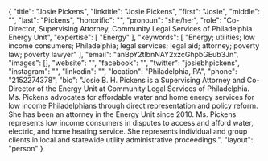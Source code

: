 {
  "title": "Josie Pickens",
  "linktitle": "Josie Pickens",
  "first": "Josie",
  "middle": "",
  "last": "Pickens",
  "honorific": "",
  "pronoun": "she/her",
  "role": "Co-Director, Supervising Attorney, Community Legal Services of Philadelphia Energy Unit",
  "expertise": [
    "Energy"
  ],
  "keywords": [
    "Energy; utilities; low income consumers; Philadelphia; legal services; legal aid; attorney; poverty law; poverty lawyer"
  ],
  "email": "anBpY2tlbnNAY2xzcGhpbGEub3Jn",
  "images": [],
  "website": "",
  "facebook": "",
  "twitter": "josiebhpickens",
  "instagram": "",
  "linkedin": "",
  "location": "Philadelphia, PA",
  "phone": "2152274378",
  "bio": "Josie B. H. Pickens is a Supervising Attorney and Co-Director of the Energy Unit at Community Legal Services of Philadelphia. Ms. Pickens advocates for affordable water and home energy services for low income Philadelphians through direct representation and policy reform.  She has been an attorney in the Energy Unit since 2010.  Ms. Pickens represents low income consumers in disputes to access and afford water, electric, and home heating service.  She represents individual and group clients in local and statewide utility administrative proceedings.",
  "layout": "person"
}